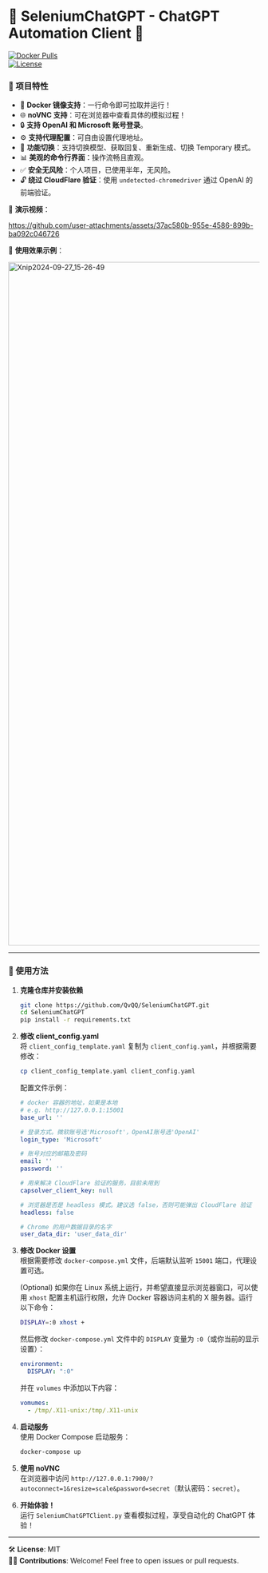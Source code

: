 # 🌟 SeleniumChatGPT - ChatGPT Automation Client 🚀

[![Docker Pulls](https://img.shields.io/docker/pulls/leviosa/selenium-gpt)](https://hub.docker.com/r/leviosa/selenium-gpt)  
[![License](https://img.shields.io/github/license/qvqq/SeleniumChatGPT)](LICENSE)


### 🌟 项目特性

- 🐳 **Docker 镜像支持**：一行命令即可拉取并运行！  
- 🌐 **noVNC 支持**：可在浏览器中查看具体的模拟过程！  
- 🔒 **支持 OpenAI 和 Microsoft 账号登录**。  
- ⚙️ **支持代理配置**：可自由设置代理地址。  
- 🧠 **功能切换**：支持切换模型、获取回复、重新生成、切换 Temporary 模式。  
- 📊 **美观的命令行界面**：操作流畅且直观。  
- ✅ **安全无风险**：个人项目，已使用半年，无风险。  
- 🔓 **绕过 CloudFlare 验证**：使用 `undetected-chromedriver` 通过 OpenAI 的前端验证。

🎥 **演示视频**：  

https://github.com/user-attachments/assets/37ac580b-955e-4586-899b-ba092c046726


📸 **使用效果示例**：  

<img width="1368" alt="Xnip2024-09-27_15-26-49" src="https://github.com/user-attachments/assets/f13a0b53-d092-4fa4-b842-f973e0b4c046">


---

### 🚀 使用方法

1. **克隆仓库并安装依赖**  
   ```bash
   git clone https://github.com/QvQQ/SeleniumChatGPT.git
   cd SeleniumChatGPT
   pip install -r requirements.txt
   ```

2. **修改 client_config.yaml**  
   将 `client_config_template.yaml` 复制为 `client_config.yaml`，并根据需要修改：
   ```bash
   cp client_config_template.yaml client_config.yaml
   ```
   配置文件示例：
   ```yaml
   # docker 容器的地址，如果是本地
   # e.g. http://127.0.0.1:15001
   base_url: ''

   # 登录方式。微软账号选'Microsoft'，OpenAI账号选'OpenAI'
   login_type: 'Microsoft'

   # 账号对应的邮箱及密码
   email: ''
   password: ''

   # 用来解决 CloudFlare 验证的服务，目前未用到
   capsolver_client_key: null

   # 浏览器是否是 headless 模式。建议选 false，否则可能弹出 CloudFlare 验证
   headless: false

   # Chrome 的用户数据目录的名字
   user_data_dir: 'user_data_dir'
   ```

3. **修改 Docker 设置**  
   根据需要修改 `docker-compose.yml` 文件，后端默认监听 `15001` 端口，代理设置可选。

   (Optional) 如果你在 Linux 系统上运行，并希望直接显示浏览器窗口，可以使用 `xhost` 配置主机运行权限，允许 Docker 容器访问主机的 X 服务器。运行以下命令：
   ```bash
   DISPLAY=:0 xhost +
   ```
   然后修改 `docker-compose.yml` 文件中的 `DISPLAY` 变量为 `:0`（或你当前的显示设置）：
   ```yaml
   environment:
     DISPLAY: ":0"
   ```
   并在 `volumes` 中添加以下内容：
   ```yaml
   vomumes:
     - /tmp/.X11-unix:/tmp/.X11-unix
   ```

5. **启动服务**  
   使用 Docker Compose 启动服务：
   ```bash
   docker-compose up
   ```

6. **使用 noVNC**  
   在浏览器中访问 `http://127.0.0.1:7900/?autoconnect=1&resize=scale&password=secret`（默认密码：`secret`）。

7. **开始体验！**  
   运行 `SeleniumChatGPTClient.py` 查看模拟过程，享受自动化的 ChatGPT 体验！

---

🛠️ **License**: MIT  
👨‍💻 **Contributions**: Welcome! Feel free to open issues or pull requests.
